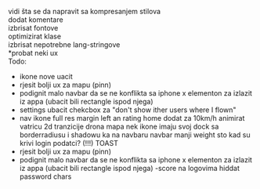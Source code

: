 vidi šta se da napravit sa kompresanjem stilova <br>
dodat komentare <br>
izbrisat fontove <br>
optimizirat klase <br>
izbrisat nepotrebne lang-stringove <br>
*probat neki ux <br>
Todo:
- ikone nove uacit
- rjesit bolji ux za mapu (pinn)
- podignit malo navbar da se ne konflikta sa iphone x elementon za izlazit iz appa (ubacit bili rectangle ispod njega)
- settings ubacit chekcbox za "don't show ither users where I flown"
- nav ikone full res
margin left an rating home dodat za 10km/h
animirat vatricu
2d tranzicije drona
mapa nek ikone imaju svoj dock sa borderradiusu i shadowu ka na navbaru
navbar manji weight
sto kad su krivi login podatci? (!!!) TOAST
- rjesit bolji ux za mapu (pinn)
- podignit malo navbar da se ne konflikta sa iphone x elementon za izlazit iz appa (ubacit bili rectangle ispod njega)
-score na logovima
hiddat password chars
